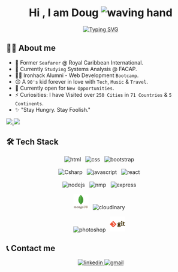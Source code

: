 <h1 align="center">Hi , I am Doug <img src="https://media.giphy.com/media/hvRJCLFzcasrR4ia7z/giphy.gif" width="35" alt="waving hand"></h1>
<p align="center">
    <a href="https://git.io/typing-svg"><img src="https://readme-typing-svg.demolab.com?font=Poppins&size=28&pause=1000&color=01E7C1&center=true&vCenter=true&width=435&lines=Full+Stack+Developer+%F0%9F%92%A1;Welcome+To+My+Profile+%F0%9F%8E%89" alt="Typing SVG" />
    </a>
</p>

## 💁‍♂️ About me
- 🚢 Former `Seafarer` @ Royal Caribbean International.
- 🏫 Currently `Studying` Systems Analysis @ FACAP.
- 👨‍💻 Ironhack Alumni - Web Development `Bootcamp`.
- 😍 A `90's` kid forever in love with `Tech`, `Music` & `Travel`.
- 🤔 Currently open for `New Opportunities`.
- ⚡ Curiosities: I have Visited over `250 Cities` in `71 Countries` & `5 Continents`.
- ✨ "Stay Hungry. Stay Foolish."
<!-- - 🤓 Meticulous, interested and always looking to learn and `improve my knowledge`. -->
<!-- - 📰 If you want to know more about me, feel free to access my [`personal portfolio`](https://). -->
<div style="display: inline_block"> 
  <p aligh="center">
   <a href="https://github.com/dougmeurer">
    <img height="150em" src="https://github-readme-stats.vercel.app/api?username=dougmeurer&show_icons=true&theme=gotham&include_all_commits=true&count_private=true"/>
    <img height="150em" src="https://github-readme-stats.vercel.app/api/top-langs/?username=dougmeurer&layout=compact&langs_count=7&theme=gotham"/></a>
<!--   <a href="https://git.io/streak-stats"><img src="https://streak-stats.demolab.com?user=dougmeurer&theme=radical"/></a>  -->
  </p>
</div>

## 🛠️ Tech Stack
<p align="center">
    <img height="40" src="https://cdn.worldvectorlogo.com/logos/html-1.svg" alt="html"> &nbsp
    <img height="40" src="https://cdn.worldvectorlogo.com/logos/css-3.svg" alt="css"> &nbsp
    <img height="40" src="https://cdn.worldvectorlogo.com/logos/bootstrap-4.svg" alt="bootstrap"> &nbsp
    <br>
    <br>
    <img height="40" src="https://cdn.worldvectorlogo.com/logo/c--4.svg" alt="Csharp"> &nbsp
    <img height="40" src="https://cdn.worldvectorlogo.com/logos/logo-javascript.svg" alt="javascript"> &nbsp
    <img height="40" src="https://cdn.worldvectorlogo.com/logos/react-2.svg" alt="react"> &nbsp
    <br>
    <br>
    <img height="40" src="https://cdn.worldvectorlogo.com/logos/nodejs-icon.svg" alt="nodejs"> &nbsp
    <img height="40" src="https://cdn.worldvectorlogo.com/logos/npm.svg" alt="nmp"> &nbsp
    <img height="40" src="https://i.imgur.com/gq6XrbN.png" alt="express"> &nbsp
    <br>
    <br>
    <img height="40" src="https://raw.githubusercontent.com/devicons/devicon/c5378d6c2510ffa0b3e4475af95618a8048d6cf1/icons/mongodb/mongodb-original-wordmark.svg" alt="mongodb"> &nbsp
    <img height="40" src="https://seekvectorlogo.com/wp-content/uploads/2022/02/cloudinary-vector-logo-2022.png" alt="cloudinary"> &nbsp
    <br>
    <br>
    <img height="40" src="https://cdn.worldvectorlogo.com/logos/adobe-photoshop-2.svg" alt="photoshop"> &nbsp
    <img height="40" src="https://raw.githubusercontent.com/github/explore/80688e429a7d4ef2fca1e82350fe8e3517d3494d/topics/git/git.png" alt="git"> &nbsp
</p>
    
## 📞 Contact me
<p align="center">
    <a  href="https://www.linkedin.com/in/douglasmeurer/" target="_blank">
        <img src="https://img.shields.io/badge/LinkedIn-0077B5?style=for-the-badge&logo=linkedin&logoColor=white" alt="linkedin"/>
    </a>
    <a href="mailto:douggmeurer@gmail.com" target="_blank">
        <img src="https://img.shields.io/badge/Gmail-D14836?style=for-the-badge&logo=gmail&logoColor=white" alt="gmail"/>
  </a>
</p>

<!-- <code><img height="30" src="https://raw.githubusercontent.com/github/explore/80688e429a7d4ef2fca1e82350fe8e3517d3494d/topics/html/html.png"></code><code><img height="30" src="https://raw.githubusercontent.com/github/explore/80688e429a7d4ef2fca1e82350fe8e3517d3494d/topics/css/css.png"></code><code><img height="30" src="https://raw.githubusercontent.com/github/explore/80688e429a7d4ef2fca1e82350fe8e3517d3494d/topics/javascript/javascript.png"></code><code><img height="30" src="https://raw.githubusercontent.com/github/explore/80688e429a7d4ef2fca1e82350fe8e3517d3494d/topics/git/git.png"></code> -->


